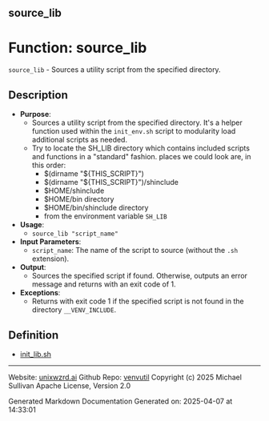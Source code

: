 ## source_lib
# Function: source_lib
 `source_lib` - Sources a utility script from the specified directory.
## Description
- **Purpose**: 
  - Sources a utility script from the specified directory. It's a helper function used within the
   `init_env.sh` script to modularity load additional scripts as needed.
  - Try to locate the SH_LIB directory which contains included scripts and functions in a
    "standard" fashion. places we could look are, in this order:
    - $(dirname "${THIS_SCRIPT}")
    - $(dirname "${THIS_SCRIPT}")/shinclude
    - $HOME/shinclude
    - $HOME/bin directory
    - $HOME/bin/shinclude directory
    - from the environment variable `SH_LIB`
- **Usage**: 
  - `source_lib "script_name"`
- **Input Parameters**: 
  - `script_name`: The name of the script to source (without the `.sh` extension).
- **Output**: 
  - Sources the specified script if found. Otherwise, outputs an error message and returns with
    an exit code of 1.
- **Exceptions**: 
  - Returns with exit code 1 if the specified script is not found in the directory `__VENV_INCLUDE`.

## Definition 

* [init_lib.sh](../init_lib_sh.md)
---

Website: [unixwzrd.ai](https://unixwzrd.ai)
Github Repo: [venvutil](https://github.com/unixwzrd/venvutil)
Copyright (c) 2025 Michael Sullivan
Apache License, Version 2.0

Generated Markdown Documentation
Generated on: 2025-04-07 at 14:33:01
